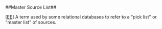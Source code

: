 ##Master Source List##

\[[EE](SOURCES.md#EE)\]  A term used by some relational databases to refer to a "pick list" or "master list" of sources.
